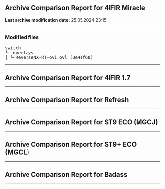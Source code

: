 <h2>Archive Comparison Report for <b>4IFIR Miracle</b></h2><b>Last archive modification date:</b> 25.05.2024 23:15<hr>

<h3>Modified files</h3>
<pre>switch
└╴.overlays
│ └╴ReverseNX-RT-ovl.ovl (3e4ef68)
</pre>
<hr>

<h2>Archive Comparison Report for <b>4IFIR 1.7</b></h2><hr>

<h2>Archive Comparison Report for <b>Refresh</b></h2><hr>

<h2>Archive Comparison Report for <b>ST9 ECO (MGCJ)</b></h2><hr>

<h2>Archive Comparison Report for <b>ST9+ ECO (MGCL)</b></h2><hr>

<h2>Archive Comparison Report for <b>Badass</b></h2><hr>

